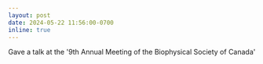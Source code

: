 ```yaml
---
layout: post
date: 2024-05-22 11:56:00-0700
inline: true
---
```

Gave a talk at the '9th Annual Meeting of the Biophysical Society of Canada'

